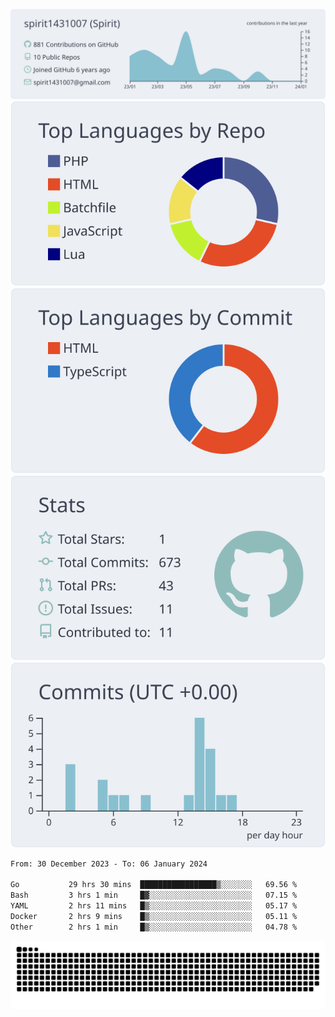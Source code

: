 [![](https://raw.githubusercontent.com/spirit1431007/spirit1431007/master/profile-summary-card-output/nord_bright/0-profile-details.svg)](https://git.io/spiritx)
[![](https://raw.githubusercontent.com/spirit1431007/spirit1431007/master/profile-summary-card-output/nord_bright/1-repos-per-language.svg)](https://git.io/spiritx) [![](https://raw.githubusercontent.com/spirit1431007/spirit1431007/master/profile-summary-card-output/nord_bright/2-most-commit-language.svg)](https://git.io/spiritx)
[![](https://raw.githubusercontent.com/spirit1431007/spirit1431007/master/profile-summary-card-output/nord_bright/3-stats.svg)](https://git.io/spiritx) [![](https://raw.githubusercontent.com/spirit1431007/spirit1431007/master/profile-summary-card-output/nord_bright/4-productive-time.svg)](https://git.io/spiritx)

<!--START_SECTION:waka-->

```txt
From: 30 December 2023 - To: 06 January 2024

Go           29 hrs 30 mins  █████████████████▒░░░░░░░   69.56 %
Bash         3 hrs 1 min     █▓░░░░░░░░░░░░░░░░░░░░░░░   07.15 %
YAML         2 hrs 11 mins   █▒░░░░░░░░░░░░░░░░░░░░░░░   05.17 %
Docker       2 hrs 9 mins    █▒░░░░░░░░░░░░░░░░░░░░░░░   05.11 %
Other        2 hrs 1 min     █▒░░░░░░░░░░░░░░░░░░░░░░░   04.78 %
```

<!--END_SECTION:waka-->

![contribution](https://github.com/spirit1431007/spirit1431007/blob/output/github-contribution-grid-snake.svg)
